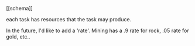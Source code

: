 [[schema]]

each task has resources that the task may produce. 

In the future, I'd like to add a 'rate'. Mining has a .9 rate for rock, .05 rate for gold, etc..